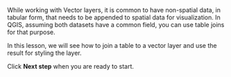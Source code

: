 While working with Vector layers, it is common to have non-spatial data,
in tabular form, that needs to be appended to spatial data for visualization.
In QGIS, assuming both datasets have a common field, you can use table
joins for that purpose.

In this lesson, we will see how to join a table to a vector layer and
use the result for styling the layer.

Click **Next step** when you are ready to start.